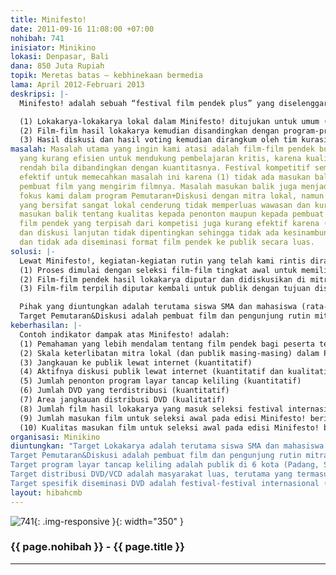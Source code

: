 ```yaml
---
title: Minifesto!
date: 2011-09-16 11:08:00 +07:00
nohibah: 741
inisiator: Minikino
lokasi: Denpasar, Bali
dana: 850 Juta Rupiah
topik: Meretas batas – kebhinekaan bermedia
lama: April 2012-Februari 2013
deskripsi: |-
  Minifesto! adalah sebuah “festival film pendek plus” yang diselenggarakan tiap 2 (dua) tahun. Festival ini terdiri dari rangkaian kegiatan yang bersifat sporadis namun terintegrasi dan berkesinambungan. Rangkaian kegiatan festival ini adalah: (1) seri lokakarya lokal tentang produksi film pendek di berbagai kota (2) seri Pemutaran&Diskusi di berbagai komunitas film lokal, dan (3) program layar tancap keliling dan distribusi digital.

  (1) Lokakarya-lokakarya lokal dalam Minifesto! ditujukan untuk umum (lewat seleksi masuk) dan diselenggarakan lewat kemitraan dengan beberapa Sekolah Menengah Kejuruan lokal di beberapa pulau di Indonesia.
  (2) Film-film hasil lokakarya kemudian disandingkan dengan program-program film pendek internasional pilihan dan diputar di mitra-mitra Pemutaran&Diskusi Minikino secara intensif. Masing-masing Pemutaran&Diskusi ini dibimbing dan dimoderasi oleh 3 (tiga) narasumber terpilih dari bidang film pendek, dan diadakan dalam waktu yang bersamaan dengan voting dan diskusi lewat internet.
  (3) Hasil diskusi dan hasil voting kemudian dirangkum oleh tim kurasi Minikino untuk menghasilkan program puncak yang kemudian diputar dalam festival layar tancap keliling di beberapa kota. Program puncak ini juga kemudian didistribusikan dalam bentuk DVD.
masalah: Masalah utama yang ingin kami atasi adalah film-film pendek buatan Indonesia
  yang kurang efisien untuk mendukung pembelajaran kritis, karena kualitasnya cenderung
  rendah bila dibandingkan dengan kuantitasnya. Festival kompetitif semata kurang
  efektif untuk memecahkan masalah ini karena (1) tidak ada masukan balik ke setiap
  pembuat film yang mengirim filmnya. Masalah masukan balik juga menjadi salah satu
  fokus kami dalam program Pemutaran+Diskusi dengan mitra lokal, namun (2) Pemutaran+Diskusi
  yang bersifat sangat lokal cenderung tidak memperluas wawasan dan kurang memberi
  masukan balik tentang kualitas kepada penonton maupun kepada pembuat film. Lokakarya
  film pendek yang terpisah dari kompetisi juga kurang efektif karena (3) distribusi
  dan diskusi lanjutan tidak dipentingkan sehingga tidak ada kesinambungan pembelajaran
  dan tidak ada diseminasi format film pendek ke publik secara luas.
solusi: |-
  Lewat Minifesto!, kegiatan-kegiatan rutin yang telah kami rintis dirangkai dalam sebuah festival yang sporadis namun integral, berkesinambungan dan melibatkan diskusi publik, dengan harapan dapat membantu memecahkan masalah utama.
  (1) Proses dimulai dengan seleksi film-film tingkat awal untuk memilih peserta lokakarya yang potensial. Setiap film yang diterima diberi masukan balik. Peserta terpilih diundang menjalani lokakarya di mana masukan balik diberikan secara intensif.
  (2) Film-film pendek hasil lokakarya diputar dan didiskusikan di mitra-mitra lokal Minikino di beberapa pulau untuk memperluas wacana diskusi. Pemutaran ini diiringi oleh program internasional pilihan dengan tujuan memperluas wawasan. Kampanye pemilihan film lewat internet diiringi dengan stimulasi diskusi publik, di mana masukan balik berfokus pada diseminasi informasi tentang format film pendek.
  (3) Film-film terpilih diputar kembali untuk publik dengan tujuan diseminasi, lewat program layar tancap keliling dan DVD. Untuk memancing masukan balik dalam lingkungan yang lebih luas, DVD didistribusikan secara internasional.

  Pihak yang diuntungkan adalah terutama siswa SMA dan mahasiswa (rata-rata usia 16-24 tahun namun tidak ada batas usia maksimal) yang menyanggupi mengikuti lokakarya di 4 kota (Padang, Surabaya, Denpasar, Makassar)
  Target Pemutaran&Diskusi adalah pembuat film dan pengunjung rutin mitra-mitra lokal Minikino di 4 kota (Denpasar, Surabaya, Makassar, Padang). Target program layar tancap keliling adalah publik di 6 kota (Padang, Surabaya, Denpasar, Makassar, Bandung, Jakarta). Target distribusi DVD/VCD adalah masyarakat luas, terutama yang termasuk dalam jaringan distribusi Jive Collection (mitra potensial Minifesto!). Target spesifik diseminasi DVD adalah festival-festival internasional (Interfilm Berlin, Hamburg International Short Film Festival, Clermont-Ferrand Film Festival, International Film Festival Rotterdam, Manchester International Short Film Festival, Thai Short Film and Video Festival, Singapore Short Film Festival) dan perpustakaan universitas yang mempunyai kepentingan untuk Asian Studies.
keberhasilan: |-
  Contoh indikator dampak atas Minifesto! adalah:
  (1) Pemahaman yang lebih mendalam tentang film pendek bagi peserta terpilih setelah lokakarya (kualitatif)
  (2) Skala keterlibatan mitra lokal (dan publik masing-masing) dalam Pemutaran&Diskusi (kuantitatif dan kualitatif)
  (3) Jangkauan ke publik lewat internet (kuantitatif)
  (4) Aktifnya diskusi publik lewat internet (kuantitatif dan kualitatif)
  (5) Jumlah penonton program layar tancap keliling (kuantitatif)
  (6) Jumlah DVD yang terdistribusi (kuantitatif)
  (7) Area jangkauan distribusi DVD (kualitatif)
  (8) Jumlah film hasil lokakarya yang masuk seleksi festival internasional (kuantitatif)
  (9) Jumlah masukan film untuk seleksi awal pada edisi Minifesto! berikutnya (kuantitatif)
  (10) Kualitas masukan film untuk seleksi awal pada edisi Minifesto! berikutnya (kualitatif)
organisasi: Minikino
diuntungkan: "Target Lokakarya adalah terutama siswa SMA dan mahasiswa (rata-rata usia 16-24 tahun namun tidak ada batas usia maksimal) yang menyanggupi mengikuti lokakarya di 4 kota (Padang, Surabaya, Denpasar, Makassar)
Target Pemutaran&Diskusi adalah pembuat film dan pengunjung rutin mitra-mitra lokal Minikino di 4 kota (Denpasar, Surabaya, Makassar, Padang)
Target program layar tancap keliling adalah publik di 6 kota (Padang, Surabaya, Denpasar, Makassar, Bandung, Jakarta)
Target distribusi DVD/VCD adalah masyarakat luas, terutama yang termasuk dalam jaringan distribusi Jive Collection (mitra potensial Minifesto!)
Target spesifik diseminasi DVD adalah festival-festival internasional (Interfilm Berlin, Hamburg International Short Film Festival, Clermont-Ferrand Film Festival, International Film Festival Rotterdam, Manchester International Short Film Festival, Thai Short Film and Video Festival, Singapore Short Film Festival) dan perpustakaan universitas yang mempunyai kepentingan untuk Asian Studies."
layout: hibahcmb
---
```


![741](/static/img/hibahcmb/741.png){: .img-responsive }{: width="350" }

### {{ page.nohibah }} - {{ page.title }}

---

